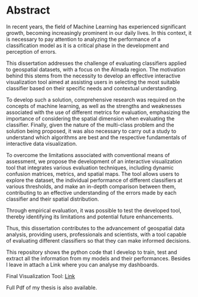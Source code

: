 # Abstract

In recent years, the field of Machine Learning has experienced significant growth, becoming
increasingly prominent in our daily lives. In this context, it is necessary to pay
attention to analyzing the performance of a classification model as it is a critical phase in
the development and perception of errors.

This dissertation addresses the challenge of evaluating classifiers applied to geospatial
datasets, with a focus on the Almada region. The motivation behind this stems from
the necessity to develop an effective interactive visualization tool aimed at assisting
users in selecting the most suitable classifier based on their specific needs and contextual
understanding.

To develop such a solution, comprehensive research was required on the concepts
of machine learning, as well as the strengths and weaknesses associated with the use of
different metrics for evaluation, emphasizing the importance of considering the spatial
dimension when evaluating the classifier. Finally, given the nature of the multi-class
problem and the solution being proposed, it was also necessary to carry out a study to
understand which algorithms are best and the respective fundamentals of interactive data
visualization.

To overcome the limitations associated with conventional means of assessment, we
propose the development of an interactive visualization tool that integrates various evaluation
techniques, including dynamic confusion matrices, metrics, and spatial maps. The
tool allows users to explore the dataset, the individual performance of different classifiers
at various thresholds, and make an in-depth comparison between them, contributing to an
effective understanding of the errors made by each classifier and their spatial distribution.

Through empirical evaluation, it was possible to test the developed tool, thereby
identifying its limitations and potential future enhancements.

Thus, this dissertation contributes to the advancement of geospatial data analysis,
providing users, professionals and scientists, with a tool capable of evaluating different
classifiers so that they can make informed decisions.

This repository shows the python code that I develop to train, test and extract all the information from my models and their performances. Besides I leave in attach a Link where you can analyse my dashboards.


Final Visualization Tool: [Link](https://public.tableau.com/app/profile/.lvaro.souza/vizzes)


Full Pdf of my thesis is also available.
